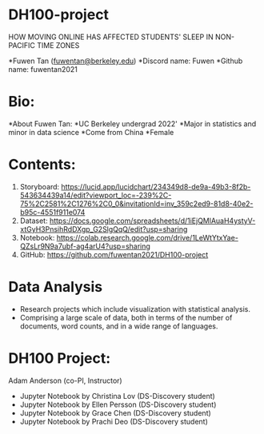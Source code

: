 # DH100-project
HOW MOVING ONLINE HAS AFFECTED  STUDENTS' SLEEP IN NON-PACIFIC TIME ZONES 

*Fuwen Tan (fuwentan@berkeley.edu)
*Discord name: Fuwen
*Github name: fuwentan2021

# Bio:

*About Fuwen Tan:
*UC Berkeley undergrad 2022' 
*Major in statistics and minor in data science 
*Come from China
*Female

# Contents:
1. Storyboard: https://lucid.app/lucidchart/234349d8-de9a-49b3-8f2b-543634439a14/edit?viewport_loc=-239%2C-75%2C2581%2C1276%2C0_0&invitationId=inv_359c2ed9-81d8-40e2-b95c-4551f911e074
2. Dataset: https://docs.google.com/spreadsheets/d/1iEjQMlAuaH4ystyV-xtGyH3PnsihRdDXgp_G2SlgQqQ/edit?usp=sharing
3. Notebook: https://colab.research.google.com/drive/1LeWtYtxYae-QZsLr9N9a7ubf-ag4arU4?usp=sharing
4. GitHub: https://github.com/fuwentan2021/DH100-project

# Data Analysis 
* Research projects which include visualization with statistical analysis.
* Comprising a large scale of data, both in terms of the number of documents, word counts, and in a wide range of languages.

# DH100 Project: 
Adam Anderson (co-PI, Instructor)

* Jupyter Notebook by Christina Lov (DS-Discovery student)
* Jupyter Notebook by Ellen Persson (DS-Discovery student)
* Jupyter Notebook by Grace Chen (DS-Discovery student)
* Jupyter Notebook by Prachi Deo (DS-Discovery student)



